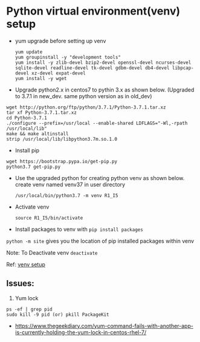 # Python virtual environment(venv) setup

- yum upgrade before setting up venv 
  ``` 
  yum update
  yum groupinstall -y "development tools"
  yum install -y zlib-devel bzip2-devel openssl-devel ncurses-devel sqlite-devel readline-devel tk-devel gdbm-devel db4-devel libpcap-devel xz-devel expat-devel
  yum install -y wget
  ```
- Upgrade python2.x in centos7 to pythin 3.x as shown below. (Upgraded to 3.7.1 in new_dev. same python version as in old_dev)
```
wget http://python.org/ftp/python/3.7.1/Python-3.7.1.tar.xz
tar xf Python-3.7.1.tar.xz
cd Python-3.7.1
./configure --prefix=/usr/local --enable-shared LDFLAGS="-Wl,-rpath /usr/local/lib"
make && make altinstall
strip /usr/local/lib/libpython3.7m.so.1.0
```
- Install pip
```
wget https://bootstrap.pypa.io/get-pip.py
python3.7 get-pip.py
```
- Use the upgraded python for creating python venv as shown below. create venv named venv37 in user directory
    ```
    /usr/local/bin/python3.7 -m venv R1_I5
    ```
- Activate venv
  ```
  source R1_I5/bin/activate
  ```
-  Install packages to venv with ```pip install packages```
 
 ```python -m site``` gives you the location of pip installed packages within venv 

Note: To Deactivate venv   ```deactivate```

Ref: [venv setup](https://danieleriksson.net/2017/02/08/how-to-install-latest-python-on-centos/) 

## Issues:
1. Yum lock  
```
ps -ef | grep pid
sudo kill -9 pid (or) pkill PackageKit
```
- https://www.thegeekdiary.com/yum-command-fails-with-another-app-is-currently-holding-the-yum-lock-in-centos-rhel-7/
      

